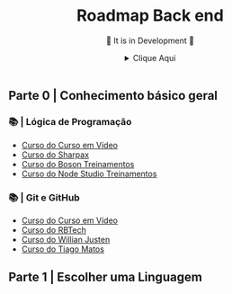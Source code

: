 # <div align="center"> Roadmap Back end </div>

<div align="center">
<p>🚧 It is in Development 🚧</p>
<details>
<summary>Clique Aqui</summary>
</br>

![image 1](/.github/backend.jpg)
</details>
</div>
</br>

## Parte 0 | Conhecimento básico geral

### 📚 | Lógica de Programação

- [Curso do Curso em Vídeo](https://www.youtube.com/watch?v=8mei6uVttho&list=PLHz_AreHm4dmSj0MHol_aoNYCSGFqvfXV)
- [Curso do Sharpax](https://www.youtube.com/watch?v=JaTf3dhx464&list=PLfdDa19nz5SpJMLiGkRSctLH7QBr44goY)
- [Curso do Boson Treinamentos](https://www.youtube.com/watch?v=41ubXTEPFO0&list=PLucm8g_ezqNpYL-z-lutCuBplhx9aqkdd)
- [Curso do Node Studio Treinamentos](https://www.youtube.com/watch?v=4ZAOWlZRbZk&list=PLwXQLZ3FdTVG_mqZcOXhfFf3Po6whFv8o)

### 📚 | Git e GitHub

- [Curso do Curso em Vídeo](https://www.youtube.com/watch?v=xEKo29OWILE&list=PLHz_AreHm4dm7ZULPAmadvNhH6vk9oNZA)
- [Curso do RBTech](https://www.youtube.com/watch?v=WVLhm1AMeYE&list=PLInBAd9OZCzzHBJjLFZzRl6DgUmOeG3H0)
- [Curso do Willian Justen](https://www.youtube.com/watch?v=IBClN6VpJDw&list=PLlAbYrWSYTiPA2iEiQ2PF_A9j__C4hi0A)
- [Curso do Tiago Matos](https://www.youtube.com/watch?v=2c7yWlpWDJM&list=PLcoYAcR89n-qbO7YAVj5S0alABLis_QVU)

## Parte 1 | Escolher uma Linguagem